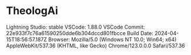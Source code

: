 # TheologAi

Lightning Studio: stable
VSCode: 1.88.0
VSCode Commit: 22e933f7c76a61590250dde6b304dccd801fbcce
Build Date: 2024-04-15T18:56:57.187Z
Browser: Mozilla/5.0 (Windows NT 10.0; Win64; x64) AppleWebKit/537.36 (KHTML, like Gecko) Chrome/123.0.0.0 Safari/537.36

